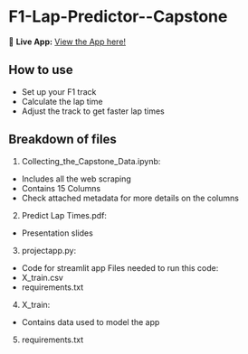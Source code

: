# F1-Lap-Predictor--Capstone

🚀 **Live App:** [View the App here!](https://f1-lap-predictor--capstone-ompsciwmgkpd5psef5kxgu.streamlit.app/)

## How to use
- Set up your F1 track
- Calculate the lap time
- Adjust the track to get faster lap times

## Breakdown of files
1. Collecting_the_Capstone_Data.ipynb:
- Includes all the web scraping
- Contains 15 Columns
- Check attached metadata for more details on the columns
2. Predict Lap Times.pdf:
- Presentation slides
3. projectapp.py:
- Code for streamlit app
  Files needed to run this code:
- X_train.csv
- requirements.txt
4. X_train:
- Contains data used to model the app
5. requirements.txt
